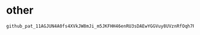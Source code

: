 # other

```
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
```
